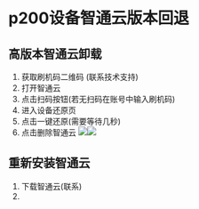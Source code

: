 # p200设备智通云版本回退

## 高版本智通云卸载
1. 获取刷机码二维码 (联系技术支持)
2. 打开智通云
3. 点击扫码按钮(若无扫码在账号中输入刷机码)
4.  进入设备还原页
5. 点击一键还原(需要等待几秒)
6. 点击删除智通云
![](./_image/2020-04-16/device-2020-06-01-160649.png?w=220)![](./_image/2020-04-16/device-2020-06-01-161013.png?w=220)

## 重新安装智通云
1. 下载智通云(联系)
2. 
